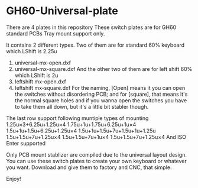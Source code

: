 # GH60-Universal-plate
There are 4 plates in this repository
These switch plates are for GH60 standard PCBs
Tray mount support only.

It contains 2 different types.
Two of them are for standard 60% keyboard which LShift is 2.25u
  1. universal-mx-open.dxf
  2. universal-mx-square.dxf
And the other two of them are for left shift 60% which LShift is 2u
  1. leftshift mx-open.dxf
  2. leftshift mx-square.dxf
For the naming, [Open] means it you can open the switches without disordering PCB; and for [square], that means it's the normal square holes and if you wanna open the switches you have to take them all down, but it's a little bit stabler though.

The last row support following muntiple types of mounting
  1.25u×3+6.25u+1.25u×4
  1.75u+1u+1.75u+6.25u+1u×4
  1.5u+1u+1.5u+6.25u+1.25u×4
  1.5u+1u+1.5u+7u+1.5u+1u+1.25u
  1.5u+1.5u+7u+1.25u×4
  1.5u+1.5u+7u+1u×4
  1.5u+1.5u+7u+1.25u×4
And ISO Enter supported

Only PCB mount stablizer are compiled due to the universal layout design.
You can use these switch plates to create your own keyboard or whatever you want. 
Download and give them to factory and CNC, that simple.

Enjoy!
